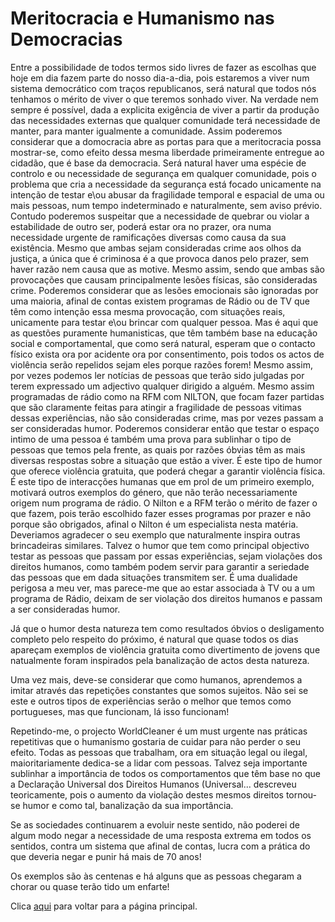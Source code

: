 # Meritocracia e Humanismo nas Democracias

Entre a possibilidade de todos termos sido livres de fazer as escolhas que hoje em dia fazem parte do nosso dia-a-dia, pois estaremos a viver num sistema democrático com traços republicanos, será natural que todos nós tenhamos o mérito de viver o que teremos sonhado viver. Na verdade nem sempre é possível, dada a explicita exigência de viver a partir da produção das necessidades externas que qualquer comunidade terá necessidade de manter, para manter igualmente a comunidade. Assim poderemos considerar que a domocracia abre as portas para que a meritocracia possa mostrar-se, como efeito dessa mesma liberdade primeiramente entregue ao cidadão, que é base da democracia.  Será natural haver uma espécie de controlo e ou necessidade de segurança em qualquer comunidade, pois o problema que cria a necessidade da segurança está focado unicamente na intenção de testar e\ou abusar da fragilidade temporal e espacial de uma ou mais pessoas, num tempo indeterminado e naturalmente, sem aviso prévio. Contudo poderemos suspeitar que a necessidade de quebrar ou violar a estabilidade de outro ser, poderá estar ora no prazer, ora numa necessidade urgente de ramificações diversas como causa da sua existência. Mesmo que ambas sejam consideradas crime aos olhos da justiça, a única que é criminosa é a que provoca danos pelo prazer, sem haver razão nem causa que as motive. Mesmo assim, sendo que ambas são provocações que causam principalmente lesões físicas, são consideradas crime. Poderemos considerar que as lesões emocionais são ignoradas por uma maioria, afinal de contas existem programas de Rádio ou de TV que têm como intenção essa mesma provocação, com situações reais, unicamente para testar e\ou brincar com qualquer pessoa. Mas é aqui que as questões puramente humanisticas, que têm também base na educação social e comportamental, que como será natural, esperam que o contacto físico exista ora por acidente ora por consentimento, pois todos os actos de violência serão repelidos sejam eles porque razões forem! Mesmo assim, por vezes podemos ler notícias de pessoas que terão sido julgadas por terem expressado um adjectivo qualquer dirigido a alguém. Mesmo assim programadas de rádio como na RFM com NILTON, que focam fazer partidas que são claramente feitas para atingir a fragilidade de pessoas vitimas dessas experiências, não são consideradas crime, mas por vezes passam a ser consideradas humor. Poderemos considerar então que testar o espaço intimo de uma pessoa é também uma prova para sublinhar o tipo de pessoas que temos pela frente, as quais por razões óbvias têm as mais diversas respostas sobre a situação que estão a viver. É este tipo de humor que oferece violência gratuita, que poderá chegar a garantir violência física. É este tipo de interacções humanas que em prol de um primeiro exemplo, motivará outros exemplos do género, que não terão necessariamente origem num programa de rádio. O Nilton e a RFM terão o mérito de fazer o que fazem, pois terão escolhido fazer esses programas por prazer e não porque são obrigados, afinal o Nilton é um especialista nesta matéria. Deveriamos agradecer o seu exemplo que naturalmente inspira outras brincadeiras similares. Talvez o humor que tem como principal objectivo testar as pessoas que passam por essas experiências, sejam violações dos direitos humanos, como também podem servir para garantir a seriedade das pessoas que em dada situações transmitem ser. É uma dualidade perigosa a meu ver, mas parece-me que ao estar associada à TV ou a um programa de Rádio, deixam de ser violação dos direitos humanos e passam a ser consideradas humor.

Já que o humor desta natureza tem como resultados óbvios o desligamento completo pelo respeito do próximo, é natural que quase todos os dias apareçam exemplos de violência gratuita como divertimento de jovens que natualmente foram inspirados pela banalização de actos desta natureza.

Uma vez mais, deve-se considerar que como humanos, aprendemos a imitar através das repetições constantes que somos sujeitos. Não sei se este e outros tipos de experiências serão o melhor que temos como portugueses, mas que funcionam, lá isso funcionam!

Repetindo-me, o projecto WorldCleaner é um must urgente nas práticas repetitivas que o humanismo gostaria de cuidar para não perder o seu efeito. Todas as pessoas que trabalham, ora em situação legal ou ilegal, maioritariamente dedica-se a lidar com pessoas. Talvez seja importante sublinhar a importância de todos os comportamentos que têm base no que a Declaração Universal dos Direitos Humanos (Universal... descreveu teoricamente, pois o aumento da violação destes mesmos direitos tornou-se humor e como tal, banalização da sua importância.

Se as sociedades continuarem a evoluir neste sentido, não poderei de algum modo negar a necessidade de uma resposta extrema em todos os sentidos, contra um sistema que afinal de contas, lucra com a prática do que deveria negar e punir há mais de 70 anos!

Os exemplos são às centenas e há alguns que as pessoas chegaram a chorar ou quase terão tido um enfarte!

Clica [aqui](../README.md) para voltar para a página principal.
